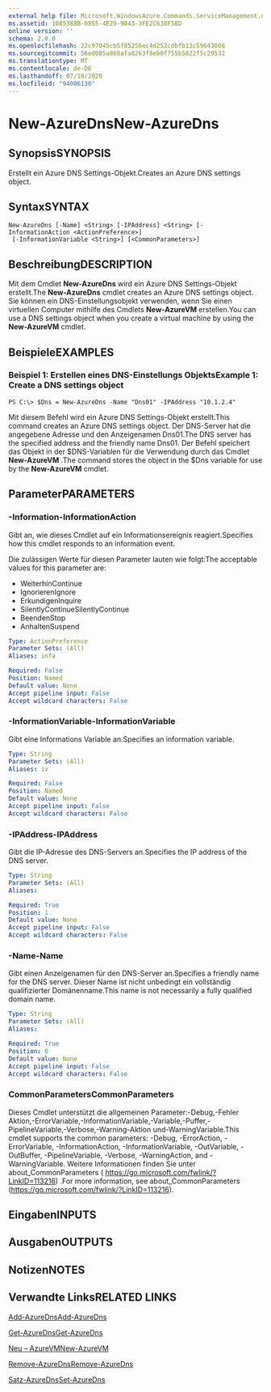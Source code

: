 ```yaml
---
external help file: Microsoft.WindowsAzure.Commands.ServiceManagement.dll-Help.xml
ms.assetid: 1085388B-0855-4E29-9043-3FE2C638F58D
online version: ''
schema: 2.0.0
ms.openlocfilehash: 22c97045cb5f85256ec4d252cdbfb13c59643008
ms.sourcegitcommit: 56ed085a868afa8263f8eb0f755b5822f5c29532
ms.translationtype: MT
ms.contentlocale: de-DE
ms.lasthandoff: 07/18/2020
ms.locfileid: "94006130"
---
```

# <span data-ttu-id="4e35c-101">New-AzureDns</span><span class="sxs-lookup"><span data-stu-id="4e35c-101">New-AzureDns</span></span>

## <span data-ttu-id="4e35c-102">Synopsis</span><span class="sxs-lookup"><span data-stu-id="4e35c-102">SYNOPSIS</span></span>
<span data-ttu-id="4e35c-103">Erstellt ein Azure DNS Settings-Objekt.</span><span class="sxs-lookup"><span data-stu-id="4e35c-103">Creates an Azure DNS settings object.</span></span>

## <span data-ttu-id="4e35c-104">Syntax</span><span class="sxs-lookup"><span data-stu-id="4e35c-104">SYNTAX</span></span>

```
New-AzureDns [-Name] <String> [-IPAddress] <String> [-InformationAction <ActionPreference>]
 [-InformationVariable <String>] [<CommonParameters>]
```

## <span data-ttu-id="4e35c-105">Beschreibung</span><span class="sxs-lookup"><span data-stu-id="4e35c-105">DESCRIPTION</span></span>
<span data-ttu-id="4e35c-106">Mit dem Cmdlet **New-AzureDns** wird ein Azure DNS Settings-Objekt erstellt.</span><span class="sxs-lookup"><span data-stu-id="4e35c-106">The **New-AzureDns** cmdlet creates an Azure DNS settings object.</span></span>
<span data-ttu-id="4e35c-107">Sie können ein DNS-Einstellungsobjekt verwenden, wenn Sie einen virtuellen Computer mithilfe des Cmdlets **New-AzureVM** erstellen.</span><span class="sxs-lookup"><span data-stu-id="4e35c-107">You can use a DNS settings object when you create a virtual machine by using the **New-AzureVM** cmdlet.</span></span>

## <span data-ttu-id="4e35c-108">Beispiele</span><span class="sxs-lookup"><span data-stu-id="4e35c-108">EXAMPLES</span></span>

### <span data-ttu-id="4e35c-109">Beispiel 1: Erstellen eines DNS-Einstellungs Objekts</span><span class="sxs-lookup"><span data-stu-id="4e35c-109">Example 1: Create a DNS settings object</span></span>
```
PS C:\> $Dns = New-AzureDns -Name "Dns01" -IPAddress "10.1.2.4"
```

<span data-ttu-id="4e35c-110">Mit diesem Befehl wird ein Azure DNS Settings-Objekt erstellt.</span><span class="sxs-lookup"><span data-stu-id="4e35c-110">This command creates an Azure DNS settings object.</span></span>
<span data-ttu-id="4e35c-111">Der DNS-Server hat die angegebene Adresse und den Anzeigenamen Dns01.</span><span class="sxs-lookup"><span data-stu-id="4e35c-111">The DNS server has the specified address and the friendly name Dns01.</span></span>
<span data-ttu-id="4e35c-112">Der Befehl speichert das Objekt in der $DNS-Variablen für die Verwendung durch das Cmdlet **New-AzureVM** .</span><span class="sxs-lookup"><span data-stu-id="4e35c-112">The command stores the object in the $Dns variable for use by the **New-AzureVM** cmdlet.</span></span>

## <span data-ttu-id="4e35c-113">Parameter</span><span class="sxs-lookup"><span data-stu-id="4e35c-113">PARAMETERS</span></span>

### <span data-ttu-id="4e35c-114">-Information</span><span class="sxs-lookup"><span data-stu-id="4e35c-114">-InformationAction</span></span>
<span data-ttu-id="4e35c-115">Gibt an, wie dieses Cmdlet auf ein Informationsereignis reagiert.</span><span class="sxs-lookup"><span data-stu-id="4e35c-115">Specifies how this cmdlet responds to an information event.</span></span>

<span data-ttu-id="4e35c-116">Die zulässigen Werte für diesen Parameter lauten wie folgt:</span><span class="sxs-lookup"><span data-stu-id="4e35c-116">The acceptable values for this parameter are:</span></span>

- <span data-ttu-id="4e35c-117">Weiterhin</span><span class="sxs-lookup"><span data-stu-id="4e35c-117">Continue</span></span>
- <span data-ttu-id="4e35c-118">Ignorieren</span><span class="sxs-lookup"><span data-stu-id="4e35c-118">Ignore</span></span>
- <span data-ttu-id="4e35c-119">Erkundigen</span><span class="sxs-lookup"><span data-stu-id="4e35c-119">Inquire</span></span>
- <span data-ttu-id="4e35c-120">SilentlyContinue</span><span class="sxs-lookup"><span data-stu-id="4e35c-120">SilentlyContinue</span></span>
- <span data-ttu-id="4e35c-121">Beenden</span><span class="sxs-lookup"><span data-stu-id="4e35c-121">Stop</span></span>
- <span data-ttu-id="4e35c-122">Anhalten</span><span class="sxs-lookup"><span data-stu-id="4e35c-122">Suspend</span></span>

```yaml
Type: ActionPreference
Parameter Sets: (All)
Aliases: infa

Required: False
Position: Named
Default value: None
Accept pipeline input: False
Accept wildcard characters: False
```

### <span data-ttu-id="4e35c-123">-InformationVariable</span><span class="sxs-lookup"><span data-stu-id="4e35c-123">-InformationVariable</span></span>
<span data-ttu-id="4e35c-124">Gibt eine Informations Variable an.</span><span class="sxs-lookup"><span data-stu-id="4e35c-124">Specifies an information variable.</span></span>

```yaml
Type: String
Parameter Sets: (All)
Aliases: iv

Required: False
Position: Named
Default value: None
Accept pipeline input: False
Accept wildcard characters: False
```

### <span data-ttu-id="4e35c-125">-IPAddress</span><span class="sxs-lookup"><span data-stu-id="4e35c-125">-IPAddress</span></span>
<span data-ttu-id="4e35c-126">Gibt die IP-Adresse des DNS-Servers an.</span><span class="sxs-lookup"><span data-stu-id="4e35c-126">Specifies the IP address of the DNS server.</span></span>

```yaml
Type: String
Parameter Sets: (All)
Aliases: 

Required: True
Position: 1
Default value: None
Accept pipeline input: False
Accept wildcard characters: False
```

### <span data-ttu-id="4e35c-127">-Name</span><span class="sxs-lookup"><span data-stu-id="4e35c-127">-Name</span></span>
<span data-ttu-id="4e35c-128">Gibt einen Anzeigenamen für den DNS-Server an.</span><span class="sxs-lookup"><span data-stu-id="4e35c-128">Specifies a friendly name for the DNS server.</span></span>
<span data-ttu-id="4e35c-129">Dieser Name ist nicht unbedingt ein vollständig qualifizierter Domänenname.</span><span class="sxs-lookup"><span data-stu-id="4e35c-129">This name is not necessarily a fully qualified domain name.</span></span>

```yaml
Type: String
Parameter Sets: (All)
Aliases: 

Required: True
Position: 0
Default value: None
Accept pipeline input: False
Accept wildcard characters: False
```

### <span data-ttu-id="4e35c-130">CommonParameters</span><span class="sxs-lookup"><span data-stu-id="4e35c-130">CommonParameters</span></span>
<span data-ttu-id="4e35c-131">Dieses Cmdlet unterstützt die allgemeinen Parameter:-Debug,-Fehler Aktion,-ErrorVariable,-InformationVariable,-Variable,-Puffer,-PipelineVariable,-Verbose,-Warning-Aktion und-WarningVariable.</span><span class="sxs-lookup"><span data-stu-id="4e35c-131">This cmdlet supports the common parameters: -Debug, -ErrorAction, -ErrorVariable, -InformationAction, -InformationVariable, -OutVariable, -OutBuffer, -PipelineVariable, -Verbose, -WarningAction, and -WarningVariable.</span></span> <span data-ttu-id="4e35c-132">Weitere Informationen finden Sie unter about_CommonParameters ( https://go.microsoft.com/fwlink/?LinkID=113216) .</span><span class="sxs-lookup"><span data-stu-id="4e35c-132">For more information, see about_CommonParameters (https://go.microsoft.com/fwlink/?LinkID=113216).</span></span>

## <span data-ttu-id="4e35c-133">Eingaben</span><span class="sxs-lookup"><span data-stu-id="4e35c-133">INPUTS</span></span>

## <span data-ttu-id="4e35c-134">Ausgaben</span><span class="sxs-lookup"><span data-stu-id="4e35c-134">OUTPUTS</span></span>

## <span data-ttu-id="4e35c-135">Notizen</span><span class="sxs-lookup"><span data-stu-id="4e35c-135">NOTES</span></span>

## <span data-ttu-id="4e35c-136">Verwandte Links</span><span class="sxs-lookup"><span data-stu-id="4e35c-136">RELATED LINKS</span></span>

[<span data-ttu-id="4e35c-137">Add-AzureDns</span><span class="sxs-lookup"><span data-stu-id="4e35c-137">Add-AzureDns</span></span>](./Add-AzureDns.md)

[<span data-ttu-id="4e35c-138">Get-AzureDns</span><span class="sxs-lookup"><span data-stu-id="4e35c-138">Get-AzureDns</span></span>](./Get-AzureDns.md)

[<span data-ttu-id="4e35c-139">Neu – AzureVM</span><span class="sxs-lookup"><span data-stu-id="4e35c-139">New-AzureVM</span></span>](./New-AzureVM.md)

[<span data-ttu-id="4e35c-140">Remove-AzureDns</span><span class="sxs-lookup"><span data-stu-id="4e35c-140">Remove-AzureDns</span></span>](./Remove-AzureDns.md)

[<span data-ttu-id="4e35c-141">Satz-AzureDns</span><span class="sxs-lookup"><span data-stu-id="4e35c-141">Set-AzureDns</span></span>](./Set-AzureDns.md)


